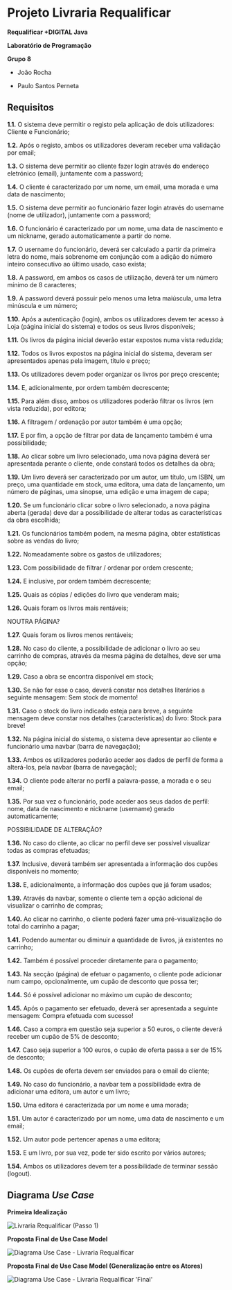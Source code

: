 # Projeto Livraria Requalificar

__Requalificar +DIGITAL Java__

__Laboratório de Programação__

__Grupo 8__

- João Rocha

- Paulo Santos Perneta


## Requisitos

__1.1.__	O sistema deve permitir o registo pela aplicação de dois utilizadores: Cliente e Funcionário;


__1.2.__ Após o registo, ambos os utilizadores deveram receber uma validação por email;


__1.3.__ O sistema deve permitir ao cliente fazer login através do endereço eletrónico (email), juntamente com a password;


__1.4.__ O cliente é caracterizado por um nome, um email, uma morada e uma data de nascimento;


__1.5.__ O sistema deve permitir ao funcionário fazer login através do username (nome de utilizador), juntamente com a password;


__1.6.__ O funcionário é caracterizado por um nome, uma data de nascimento e um nickname, gerado automaticamente a partir do nome.


__1.7.__	O username do funcionário, deverá ser calculado a partir da primeira letra do nome, mais sobrenome em conjunção com a adição do número inteiro consecutivo ao último usado, caso exista;


__1.8.__	A password, em ambos os casos de utilização, deverá ter um número mínimo de 8 caracteres;


__1.9.__	A password deverá possuir pelo menos uma letra maiúscula, uma letra minúscula e um número;


__1.10.__	Após a autenticação (login), ambos os utilizadores devem ter acesso à Loja (página inicial do sistema) e todos os seus livros disponíveis;


__1.11.__	Os livros da página inicial deverão estar expostos numa vista reduzida;


__1.12.__	Todos os livros expostos na página inicial do sistema, deveram ser apresentados apenas pela imagem, título e preço;


__1.13.__	Os utilizadores devem poder organizar os livros por preço crescente;


__1.14.__	E, adicionalmente, por ordem também decrescente;


__1.15.__	Para além disso, ambos os utilizadores poderão filtrar os livros (em vista reduzida), por editora;


__1.16.__	A filtragem / ordenação por autor também é uma opção;


__1.17.__	E por fim, a opção de filtrar por data de lançamento também é uma possibilidade;


__1.18.__	Ao clicar sobre um livro selecionado, uma nova página deverá ser apresentada perante o cliente, onde constará todos os detalhes da obra;


__1.19.__	Um livro deverá ser caracterizado por um autor, um título, um ISBN, um preço, uma quantidade em stock, uma editora, uma data de lançamento, um número de páginas, uma sinopse, uma edição e uma imagem de capa;


__1.20.__	Se um funcionário clicar sobre o livro selecionado, a nova página aberta (gerada) deve dar a possibilidade de alterar todas as características da obra escolhida;


__1.21.__	Os funcionários também podem, na mesma página, obter estatísticas sobre as vendas do livro;


__1.22.__	Nomeadamente sobre os gastos de utilizadores;


__1.23.__	Com possibilidade de filtrar / ordenar por ordem crescente;


__1.24.__	E inclusive, por ordem também decrescente;


__1.25.__	Quais as cópias / edições do livro que venderam mais;


__1.26.__	Quais foram os livros mais rentáveis;


NOUTRA PÁGINA?

__1.27.__	Quais foram os livros menos rentáveis;


__1.28.__	No caso do cliente, a possibilidade de adicionar o livro ao seu carrinho de compras, através da mesma página de detalhes, deve ser uma opção;


__1.29.__	Caso a obra se encontra disponível em stock;


__1.30.__	Se não for esse o caso, deverá constar nos detalhes literários a seguinte mensagem: Sem stock de momento!


__1.31.__	Caso o stock do livro indicado esteja para breve, a seguinte mensagem deve constar nos detalhes (características) do livro: Stock para breve!


__1.32.__	Na página inicial do sistema, o sistema deve apresentar ao cliente e funcionário uma navbar (barra de navegação);


__1.33.__	Ambos os utilizadores poderão aceder aos dados de perfil de forma a alterá-los, pela navbar (barra de navegação);


__1.34.__	O cliente pode alterar no perfil a palavra-passe, a morada e o seu email;


__1.35.__	Por sua vez o funcionário, pode aceder aos seus dados de perfil: nome, data de nascimento e nickname (username) gerado automaticamente;

POSSIBILIDADE DE ALTERAÇÃO?


__1.36.__	No caso do cliente, ao clicar no perfil deve ser possível visualizar todas as compras efetuadas;


__1.37.__	Inclusive, deverá também ser apresentada a informação dos cupões disponíveis no momento;


__1.38.__	E, adicionalmente, a informação dos cupões que já foram usados;


__1.39.__	Através da navbar, somente o cliente tem a opção adicional de visualizar o carrinho de compras;


__1.40.__	Ao clicar no carrinho, o cliente poderá fazer uma pré-visualização do total do carrinho a pagar;


__1.41.__	Podendo aumentar ou diminuir a quantidade de livros, já existentes no carrinho;


__1.42.__	Também é possível proceder diretamente para o pagamento;


__1.43.__	Na secção (página) de efetuar o pagamento, o cliente pode adicionar num campo, opcionalmente, um cupão de desconto que possa ter;


__1.44.__	Só é possível adicionar no máximo um cupão de desconto;


__1.45.__	Após o pagamento ser efetuado, deverá ser apresentada a seguinte mensagem: Compra efetuada com sucesso!


__1.46.__	Caso a compra em questão seja superior a 50 euros, o cliente deverá receber um cupão de 5% de desconto;


__1.47.__	Caso seja superior a 100 euros, o cupão de oferta passa a ser de 15% de desconto;


__1.48.__	Os cupões de oferta devem ser enviados para o email do cliente;


__1.49.__	No caso do funcionário, a navbar tem a possibilidade extra de adicionar uma editora, um autor e um livro;


__1.50.__	Uma editora é caracterizada por um nome e uma morada;


__1.51.__	Um autor é caracterizado por um nome, uma data de nascimento e um email;


__1.52.__	Um autor pode pertencer apenas a uma editora;


__1.53.__	E um livro, por sua vez, pode ter sido escrito por vários autores;


__1.54.__	Ambos os utilizadores devem ter a possibilidade de terminar sessão (logout).



## Diagrama *Use Case*

__Primeira Idealização__

![Livraria Requalificar (Passo 1)](https://user-images.githubusercontent.com/97111949/159070763-908da997-fc3b-4c92-acae-32a8bbbd1f87.png)


__Proposta Final de Use Case Model__

![Diagrama Use Case - Livraria Requalificar](https://user-images.githubusercontent.com/97111949/159070863-3d46bc65-0bea-4f45-b30b-3247f2cd9db0.png)

__Proposta Final de Use Case Model (Generalização entre os Atores)__

![Diagrama Use Case - Livraria Requalificar 'Final'](https://user-images.githubusercontent.com/97111949/159177808-f80d9981-eac1-4de2-9444-7057d6287141.png)

